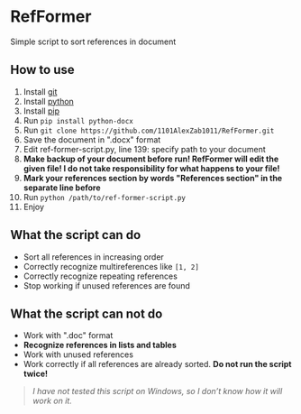 # RefFormer
Simple script to sort references in document
## How to use
1. Install [git](https://git-scm.com/downloads)
3. Install [python](https://www.python.org/downloads/)
5. Install [pip](https://pip.pypa.io/en/stable/installing/)
7. Run `pip install python-docx`
8. Run `git clone https://github.com/1101AlexZab1011/RefFormer.git`
9. Save the document in ".docx" format
10. Edit ref-former-script.py, line 139: specify path to your document
11. **Make backup of your document before run! RefFormer will edit the given file! I do not take responsibility for what happens to your file!**
12. **Mark your references section by words "References section" in the separate line before**
13. Run `python /path/to/ref-former-script.py`
14. Enjoy
## What the script can do
* Sort all references in increasing order
* Correctly recognize multireferences like `[1, 2]`
* Correctly recognize repeating references
* Stop working if unused references are found
## What the script **can not** do
* Work with ".doc" format
* **Recognize references in lists and tables**
* Work with unused references
* Work correctly if all references are already sorted. **Do not run the script twice!**
> *I have not tested this script on Windows, so I don’t know how it will work on it.*
